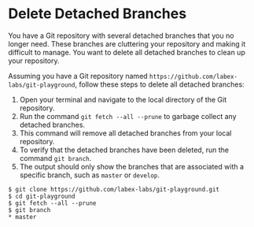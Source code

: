 # Delete Detached Branches

You have a Git repository with several detached branches that you no longer need. These branches are cluttering your repository and making it difficult to manage. You want to delete all detached branches to clean up your repository.

Assuming you have a Git repository named `https://github.com/labex-labs/git-playground`, follow these steps to delete all detached branches:

1. Open your terminal and navigate to the local directory of the Git repository.
2. Run the command `git fetch --all --prune` to garbage collect any detached branches.
3. This command will remove all detached branches from your local repository.
4. To verify that the detached branches have been deleted, run the command `git branch`.
5. The output should only show the branches that are associated with a specific branch, such as `master` or `develop`.

```shell
$ git clone https://github.com/labex-labs/git-playground.git
$ cd git-playground
$ git fetch --all --prune
$ git branch
* master
```
